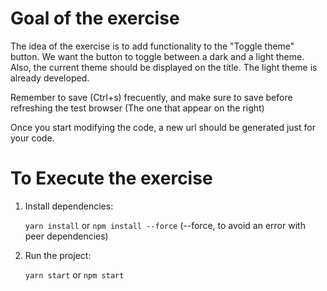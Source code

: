 # Goal of the exercise

The idea of the exercise is to add functionality to the "Toggle theme" button. We want the button to toggle between a dark and a light theme. Also, the current theme should be displayed on the title. The light theme is already developed.

Remember to save (Ctrl+s) frecuently, and make sure to save before refreshing the test browser (The one that appear on the right)

Once you start modifying the code, a new url should be generated just for your code.

# To Execute the exercise

1. Install dependencies:

   `yarn install` or `npm install --force` (--force, to avoid an error with peer dependencies)

2. Run the project:

   `yarn start` or `npm start`
